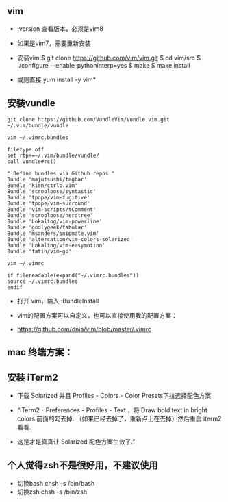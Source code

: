 ## vim
- :version 查看版本，必须是vim8
- 如果是vim7，需要重新安装
- 安装vim
    $ git clone https://github.com/vim/vim.git
    $ cd vim/src
    $ ./configure --enable-pythoninterp=yes
    $ make
    $ make install

- 或则直接
    yum install -y vim*

## 安装vundle

    git clone https://github.com/VundleVim/Vundle.vim.git ~/.vim/bundle/vundle

    vim ~/.vimrc.bundles

    filetype off
    set rtp+=~/.vim/bundle/vundle/
    call vundle#rc()

    " Define bundles via Github repos "
    Bundle 'majutsushi/tagbar'
    Bundle 'kien/ctrlp.vim'
    Bundle 'scrooloose/syntastic'
    Bundle 'tpope/vim-fugitive'
    Bundle 'tpope/vim-surround'
    Bundle 'vim-scripts/tComment'
    Bundle 'scrooloose/nerdtree'
    Bundle 'Lokaltog/vim-powerline'
    Bundle 'godlygeek/tabular'
    Bundle 'msanders/snipmate.vim'
    Bundle 'altercation/vim-colors-solarized'
    Bundle 'Lokaltog/vim-easymotion'
    Bundle 'fatih/vim-go'

    vim ~/.vimrc

    if filereadable(expand("~/.vimrc.bundles"))
    source ~/.vimrc.bundles
    endif

- 打开 vim，输入 :BundleInstall

- vim的配置方案可以自定义，也可以直接使用我的配置方案：
- https://github.com/dnja/vim/blob/master/.vimrc

## mac 终端方案：

## 安装 iTerm2
- 下载 Solarized 并且 Profiles - Colors - Color Presets下拉选择配色方案
- “iTerm2 - Preferences - Profiles - Text ，将 Draw bold text in bright colors 前面的勾去掉. （如果已经去掉了，重新点上在去掉）然后重启 iterm2 看看.

- 这是才是真真让 Solarized 配色方案生效了.”

## 个人觉得zsh不是很好用，不建议使用
- 切换bash
    chsh -s /bin/bash
- 切换zsh
    chsh -s /bin/zsh
